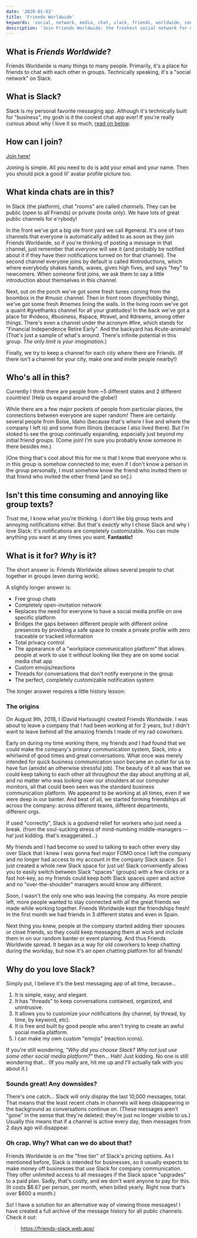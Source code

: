 ```yaml
---
date: '2020-01-03'
title: 'Friends Worldwide'
keywords: 'social, network, media, chat, slack, friends, worldwide, songs'
description: 'Join Friends Worldwide: the freshest social network for chatting with friends around the world.'
---
```


## What is _Friends Worldwide_?

Friends Worldwide is many things to many people. Primarily, it's a place for friends to chat with each other in groups. Technically speaking, it's a "social network" on Slack.

## What is Slack?

Slack is my personal favorite messaging app. Although it's technically built for "business", my gosh is it the coolest chat app ever! If you're really curious about why I love it so much, [read on below](#why-do-you-love-slack).

## How can I join?

[Join here!](https://join.slack.com/t/friendsworldwide/shared_invite/enQtNDM3Mjg0MTk4NTk0LTk5NDU4NGJhZGU5MWEyZTc3NjBiYzdlYjUxMWFjMjcxMjc0NjA0NjhjODE1ZjUxZDQzZTAyMDI4MTJmYTc2NjI)

Joining is simple. All you need to do is add your email and your name. Then you should pick a good lil' avatar profile picture too.

## What kinda chats are in this?

In Slack (the platform), chat "rooms" are called _channels_. They can be public (open to all Friends) or private (invite only). We have lots of great public channels for e'rybody!

In the front we've got a big ole front yard we call #general. It's one of two channels that everyone is automatically added to as soon as they join Friends Worldwide, so if you're thinking of posting a message in that channel, just remember that _everyone_ will see it (and probably be notified about it if they have their notifications turned on for that channel). The second channel everyone joins by default is called #introductions, which where everybody shakes hands, waves, gives high fives, and says "hey" to newcomers. When someone first joins, we ask them to say a little introduction about themselves in this channel.

Next, out on the porch we've got some fresh tunes coming from the boombox in the #music channel. Then in front room (foyer/lobby thing), we've got some fresh #memes lining the walls. In the living room we've got a quaint #givethanks channel for all your gratitudes! In the back we've got a place for #videos, #business, #space, #travel, and #dreams, among other things. There's even a channel under the acronym #fire, which stands for "Financial Independence Retire Early". And the backyard has #cute-animals! (That's just a sample of what's around. There's infinite potential in this group. _The only limit is your imagination_.)

Finally, we try to keep a channel for each city where there are Friends. (If there isn't a channel for your city, make one and invite people nearby!)

## Who's all in this?

Currently I think there are people from ~5 different states and 2 different countries! (Help us expand around the globe!)

While there are a few major pockets of people from particular places, the connections between everyone are super random! There are certainly several people from Boise, Idaho (because that's where I live and where the company I left is) and some from Illinois (because I also lived there). But I'm stoked to see the group continually expanding, especially just beyond my initial friend groups. (Come join! I'm sure you probably know someone in there besides me.)

(One thing that's cool about this for me is that I know that everyone who is in this group is somehow connected to me; even if I don't know a person in the group personally, I must somehow know the friend who invited them or that friend who invited the other friend [and so on].)

## Isn't this time consuming and annoying like group texts?

Trust me, I know what you're thinking. I don't like big group texts and annoying notifications either. But that's _exactly_ why I chose Slack and why I love Slack: it's notifications are completely customizable. You can mute anything you want at any times you want. **Fantastic!**

## What is it for? _Why_ is it?

The short answer is: Friends Worldwide allows several people to chat together in groups (even during work).

A slightly longer answer is:

- Free group chats
- Completely open-invitation network
- Replaces the need for everyone to have a social media profile on one specific platform
- Bridges the gaps between different people with different online presences by providing a safe space to create a private profile with zero traceable or tracked information
- Total privacy control
- The appearance of a "workplace communication platform" that allows people at work to use it without looking like they are on some social media chat app
- Custom emojis/reactions
- Threads for conversations that don't notify everyone in the group
- The perfect, completely customizable notification system

The longer answer requires a little history lesson:

### The origins

On August 9th, 2018, I (David Hartsough) created Friends Worldwide. I was about to leave a company that I had been working at for 2 years, but I didn't want to leave behind all the amazing friends I made of my rad coworkers.

Early on during my time working there, my friends and I had found that we could make the company's primary communication system, Slack, into a whirlwind of good times and great conversations. What once was merely intended for quick business communication soon became an outlet for us to have fun (amidst an otherwise stressful job). The beauty of it all was that we could keep talking to each other all throughout the day about anything at all, and no matter who was looking over our shoulders at our computer monitors, all that could been seen was the standard business communication platform. We appeared to be working at all times, even if we were deep in our banter. And best of all, we started forming friendships all across the company: across different teams, different departments, different orgs.

If used "correctly", Slack is a godsend relief for workers who just need a break. (from the soul-sucking stress of mind-numbing middle-managers -- ha! just kidding. that's exaggerated...)

My friends and I had become so used to talking to each other every day over Slack that I knew I was gonna feel major FOMO once I left the company and no longer had access to my account in the company Slack space. So I just created a whole new Slack space for just us! Slack conveniently allows you to easily switch between Slack "spaces" (groups) with a few clicks or a fast hot-key, so my friends could keep both Slack spaces open and active and no "over-the-shoulder" managers would know any different.

Soon, I wasn't the only one who was leaving the company. As more people left, more people wanted to stay connected with all the great friends we made while working together. Friends Worldwide kept the friendships fresh! In the first month we had friends in 3 different states and even in Spain.

Next thing you knew, people at the company started adding their spouses or close friends, so they could keep messaging them at work and include them in on our random banter or event planning. And thus Friends Worldwide spread. It began as a way for old coworkers to keep chatting during the workday, but now it's an open chatting platform for all friends!

## Why do you love Slack?

Simply put, I believe it's the best messaging app of all time, because...

1. It is simple, easy, and elegant.
1. It has "threads" to keep conversations contained, organized, and unintrusive.
1. It allows you to customize your notifications (by channel, by thread, by time, by keyword, etc).
1. It is free and built by good people who aren't trying to create an awful social media platform.
1. I can make my own custom "emojis" (reaction icons).

If you're still wondering, _"Why did you choose Slack? Why not just use some other social media platform?"_ then... Hah! Just kidding. No one is still wondering that... (If you really are, hit me up and I'll actually talk with you about it.)

### Sounds great! Any downsides?

There's one catch... Slack will only display the last 10,000 messages, total. That means that the least recent chats in channels will keep disappearing in the background as conversations continue on. (These messages aren't "gone" in the sense that they're deleted; they're just no longer visible to us.) Usually this means that if a channel is active every day, then messages from 2 days ago will disappear.

### Oh crap. Why? What can we do about that?

Friends Worldwide is on the "free tier" of Slack's pricing options. As I mentioned before, Slack is intended for businesses, so it usually expects to make money off businesses that use Slack for company communication. They offer unlimited access to all messages if the Slack space "upgrades" to a paid plan. Sadly, that's costly, and we don't want anyone to pay for this. (It costs $6.67 per person, per month, when billed yearly. Right now that's over $600 a month.)

So! I have a solution for an alternative way of viewing those messages! I have created a full archive of the message history for all public channels. Check it out:

> https://friends-slack.web.app/
